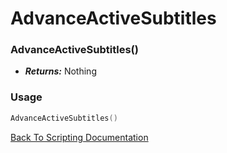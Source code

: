 # AdvanceActiveSubtitles

### AdvanceActiveSubtitles()
- ***Returns:*** Nothing

### Usage

```Lua
AdvanceActiveSubtitles()
```


[Back To Scripting Documentation](../README.md)

